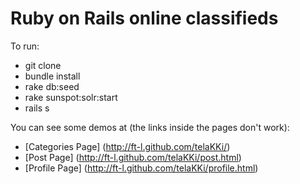 Ruby on Rails online classifieds
===

To run:
- git clone
- bundle install
- rake db:seed
- rake sunspot:solr:start
- rails s


You can see some demos at (the links inside the pages don't work):
- [Categories Page] (http://ft-l.github.com/telaKKi/)
- [Post Page] (http://ft-l.github.com/telaKKi/post.html)
- [Profile Page] (http://ft-l.github.com/telaKKi/profile.html)
